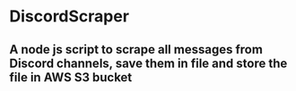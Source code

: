 # DiscordScraper


## A node js script to scrape all messages from Discord channels, save them in file and store the file in AWS S3 bucket
